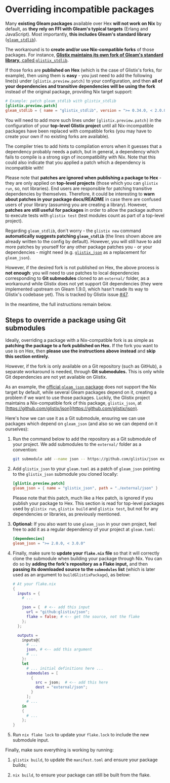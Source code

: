 # Overriding incompatible packages

Many **existing Gleam packages** available over Hex **will not work on Nix** by default, as **they rely on FFI with Gleam's typical targets** (Erlang and JavaScript). Most importantly, **this includes Gleam's standard library** ([`gleam_stdlib`](https://github.com/gleam-lang/stdlib)).

The workaround is to **create and/or use Nix-compatible forks** of those packages. For instance, [**Glistix maintains its own fork of Gleam's standard library,** called `glistix_stdlib`](https://github.com/glistix/stdlib).

If those forks are **published on Hex** (which is the case of Glistix's forks, for example), then using them is **easy** - you just need to add the following line(s) under `[glistix.preview.patch]` to your configuration, and then **all of your dependencies and transitive dependencies will be using the fork** instead of the original package, providing Nix target support:

```toml
# Example: patch gleam_stdlib with glistix_stdlib
[glistix.preview.patch]
gleam_stdlib = { name = "glistix_stdlib", version = ">= 0.34.0, < 2.0.0" }
```

You will need to add more such lines under `[glistix.preview.patch]` in the configuration of your **top-level Glistix project** until all Nix-incompatible packages have been replaced with compatible forks (you may have to create your own if no existing forks are available).

The compiler tries to add hints to compilation errors when it guesses that a dependency probably needs a patch, but in general, a dependency which fails to compile is a strong sign of incompatibility with Nix. Note that this could also indicate that you applied a patch which a dependency is incompatible with!

Please note that **patches are ignored when publishing a package to Hex** - they are only applied on **top-level projects** (those which you can `glistix run`, so, not libraries). End users are responsible for patching transitive dependencies by themselves. Therefore, it could be interesting to **warn about patches in your package docs/README** in case there are confused users of your library (assuming you are creating a library). However, **patches are still useful for packages** in order to allow the package authors to execute tests with `glistix test` (test modules count as part of a top-level project).

Regarding `gleam_stdlib`, don't worry - the `glistix new` command **automatically suggests patching `gleam_stdlib`** (the lines shown above are already written to the config by default). However, you will still have to add more patches by yourself for any other package patches you - or your dependencies - might need (e.g. [`glistix_json`](https://github.com/glistix/json) as a replacement for `gleam_json`).

However, if the desired fork is not published on Hex, the above process is **not enough**: you will need to use patches to local dependencies corresponding to **Git submodules** cloned to an `external/` folder, as a workaround while Glistix does not yet support Git dependencies (they were implemented upstream on Gleam 1.9.0, which hasn't made its way to Glistix's codebase yet). This is tracked by Glistix issue [#47](https://github.com/Glistix/glistix/issues/47).

In the meantime, the full instructions remain below.

## Steps to override a package using Git submodules

Ideally, overriding a package with a Nix-compatible fork is as simple as **patching the package to a fork published on Hex.** If the fork you want to use is on Hex, then **please use the instructions above instead** and **skip this section entirely.**

However, if the fork is only available on a Git repository (such as GitHub), a separate workaround is needed, through **Git submodules.** This is only while Git dependencies are not yet available on Glistix.

As an example, the [official `gleam_json` package](https://github.com/gleam-lang/json) does not support the Nix target by default, while several Gleam packages depend on it, creating a problem if we want to use those packages. Luckily, the Glistix project maintains a Nix-compatible fork of this package, `glistix_json`, at [https://github.com/glistix/json](https://github.com/glistix/json).

Here's how we can use it as a Git submodule, ensuring we can use packages which depend on `gleam_json` (and also so we can depend on it ourselves):

1. Run the command below to add the repository as a Git submodule of your project. We add submodules to the `external/` folder as a convention:

    ```sh
    git submodule add --name json -- https://github.com/glistix/json external/json
    ```

2. Add `glistix_json` to your `gleam.toml` as a patch of `gleam_json` pointing to the `glistix_json` submodule you cloned locally:

    ```toml
    [glistix.preview.patch]
    gleam_json = { name = "glistix_json", path = "./external/json" }
    ```

    Please note that this patch, much like a Hex patch, is ignored if you publish your package to Hex. This section is read for top-level packages used by `glistix run`, `glistix build` and `glistix test`, but not for any dependencies or libraries, as previously mentioned.

3. **Optional:** If you also want to use `gleam_json` in your own project, feel free to add it as a regular dependency of your project at `gleam.toml`:

    ```toml
    [dependencies]
    gleam_json = ">= 2.0.0, < 3.0.0"
    ```

4. Finally, make sure to **update your `flake.nix` file** so that it will correctly clone the submodule when building your package through Nix. You can do so by **adding the fork's repository as a Flake input,** and then **passing its downloaded source to the `submodules` list** (which is later used as an argument to `buildGlistixPackage`), as below:

    ```nix
    # At your flake.nix
    {
      inputs = {
        # ...

        json = {  # <-- add this input
          url = "github:glistix/json";
          flake = false; # <-- get the source, not the flake
        };
      };

      outputs =
        inputs@{
          # ...
          json, # <-- add this argument
          # ...
        }:
        let
          # ... initial definitions here ...
          submodules = [
            {
              src = json;  # <-- add this here
              dest = "external/json";
            }
          ];
          # ...
        in
        {
          # ...
        };
    }
    ```

5. Run `nix flake lock` to update your `flake.lock` to include the new submodule input.

Finally, make sure everything is working by running:

1. `glistix build`, to update the `manifest.toml` and ensure your package builds;

2. `nix build`, to ensure your package can still be built from the flake.
